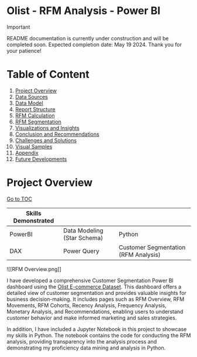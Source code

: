 # Olist - RFM Analysis - Power BI

> [!IMPORTANT]  
> README documentation is currently under construction and will be completed soon. Expected completion date: May 19 2024. Thank you for your patience!

# Table of Content

1. [Project Overview](#Project-Overview)
2. [Data Sources](#Data-Sources)
3. [Data Model](#Data-Model)
4. [Report Structure](#Report-Structure)
5. [RFM Calculation](#RFM-Calculation)
6. [RFM Segmentation](#RFM-Segmentation)
7. [Visualizations and Insights](#Visualizations-and-Insights)
8. [Conclusion and Recommendations](#Conclusion-and-Recommendations)
9. [Challenges and Solutions](#Challenge-and-Solutions)
10. [Visual Samples](#Visual-Samples)
11. [Appendix](#Appendix)
12. [Future Developments](#Future-Developments)

<a name='Project-Overview'></a>
# Project Overview
[Go to TOC](#top)

| Skills Demonstrated |                             |                                       |
| ------------------- | --------------------------- | ------------------------------------- |
| PowerBI             | Data Modeling (Star Schema) | Python                                |
| DAX                 | Power Query                 | Customer Segmentation (RFM Analysis)  |

![[RFM Overview.png]]

I have developed a comprehensive Customer Segmentation Power BI dashboard using the [Olist E-commerce Dataset](https://www.kaggle.com/datasets/olistbr/brazilian-ecommerce). This dashboard offers a detailed view of customer segmentation and provides valuable insights for business decision-making. It includes pages such as RFM Overview, RFM Movements, RFM Cohorts, Recency Analysis, Frequency Analysis, Monetary Analysis, and Recommendations, enabling users to understand customer behavior and make informed marketing and sales strategies.

In addition, I have included a Jupyter Notebook in this project to showcase my skills in Python. The notebook contains the code for conducting the RFM analysis, providing transparency into the analysis process and demonstrating my proficiency data mining and analysis in Python.